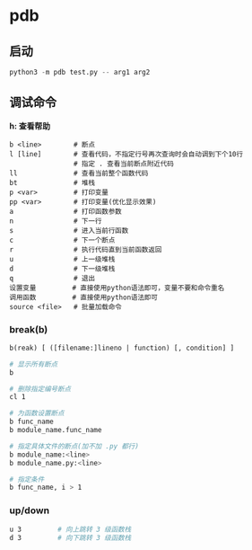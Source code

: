 
# pdb

## 启动

```python
python3 -m pdb test.py -- arg1 arg2
```

## 调试命令

<!-- markdownlint-disable-next-line no-emphasis-as-heading -->
**h: 查看帮助**

```pdb
b <line>        # 断点
l [line]        # 查看代码，不指定行号再次查询时会自动调到下个10行
                # 指定 . 查看当前断点附近代码
ll              # 查看当前整个函数代码
bt              # 堆栈
p <var>         # 打印变量
pp <var>        # 打印变量(优化显示效果)
a               # 打印函数参数
n               # 下一行
s               # 进入当前行函数
c               # 下一个断点
r               # 执行代码直到当前函数返回
u               # 上一级堆栈
d               # 下一级堆栈
q               # 退出
设置变量         # 直接使用python语法即可，变量不要和命令重名
调用函数         # 直接使用python语法即可
source <file>   # 批量加载命令
```

### break(b)

```txt
b(reak) [ ([filename:]lineno | function) [, condition] ]
```

```sh
# 显示所有断点
b

# 删除指定编号断点
cl 1

# 为函数设置断点
b func_name
b module_name.func_name

# 指定具体文件的断点(加不加 .py 都行)
b module_name:<line>
b module_name.py:<line>

# 指定条件
b func_name, i > 1
```

### up/down

```sh
u 3         # 向上跳转 3 级函数栈
d 3         # 向下跳转 3 级函数栈
```
